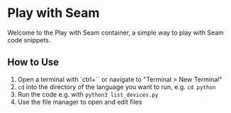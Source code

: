 # Play with Seam

Welcome to the Play with Seam container, a simple way to play with Seam code snippets.

## How to Use

1. Open a terminal with `ctrl+\`` or navigate to "Terminal > New Terminal"
2. `cd` into the directory of the language you want to run, e.g. `cd python`
3. Run the code e.g. with `python3 list_devices.py`
4. Use the file manager to open and edit files
